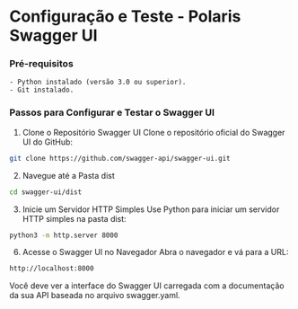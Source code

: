 # Configuração e Teste - Polaris Swagger UI

### Pré-requisitos
    - Python instalado (versão 3.0 ou superior).
    - Git instalado.

### Passos para Configurar e Testar o Swagger UI

1. Clone o Repositório Swagger UI
Clone o repositório oficial do Swagger UI do GitHub:

```sh
git clone https://github.com/swagger-api/swagger-ui.git
```

2. Navegue até a Pasta dist

```sh
cd swagger-ui/dist
```

3. Inicie um Servidor HTTP Simples
Use Python para iniciar um servidor HTTP simples na pasta dist:

```sh
python3 -m http.server 8000
```

6. Acesse o Swagger UI no Navegador
Abra o navegador e vá para a URL:

```sh
http://localhost:8000
```

Você deve ver a interface do Swagger UI carregada com a documentação da sua API baseada no arquivo swagger.yaml.
